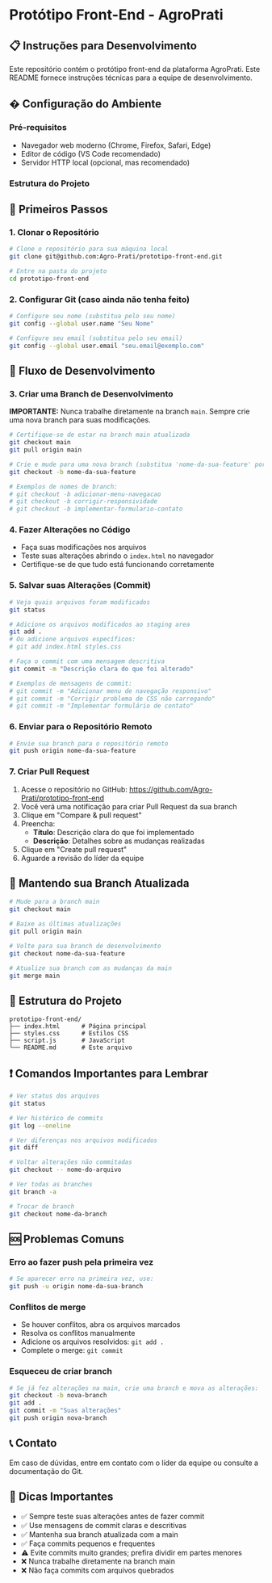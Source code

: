 # Protótipo Front-End - AgroPrati

## 📋 Instruções para Desenvolvimento

Este repositório contém o protótipo front-end da plataforma AgroPrati. Este README fornece instruções técnicas para a equipe de desenvolvimento.

## � Configuração do Ambiente

### Pré-requisitos
- Navegador web moderno (Chrome, Firefox, Safari, Edge)
- Editor de código (VS Code recomendado)
- Servidor HTTP local (opcional, mas recomendado)

### Estrutura do Projeto

## 🚀 Primeiros Passos

### 1. Clonar o Repositório

```bash
# Clone o repositório para sua máquina local
git clone git@github.com:Agro-Prati/prototipo-front-end.git

# Entre na pasta do projeto
cd prototipo-front-end
```

### 2. Configurar Git (caso ainda não tenha feito)

```bash
# Configure seu nome (substitua pelo seu nome)
git config --global user.name "Seu Nome"

# Configure seu email (substitua pelo seu email)
git config --global user.email "seu.email@exemplo.com"
```

## 🌿 Fluxo de Desenvolvimento

### 3. Criar uma Branch de Desenvolvimento

**IMPORTANTE:** Nunca trabalhe diretamente na branch `main`. Sempre crie uma nova branch para suas modificações.

```bash
# Certifique-se de estar na branch main atualizada
git checkout main
git pull origin main

# Crie e mude para uma nova branch (substitua 'nome-da-sua-feature' por um nome descritivo)
git checkout -b nome-da-sua-feature

# Exemplos de nomes de branch:
# git checkout -b adicionar-menu-navegacao
# git checkout -b corrigir-responsividade
# git checkout -b implementar-formulario-contato
```

### 4. Fazer Alterações no Código

- Faça suas modificações nos arquivos
- Teste suas alterações abrindo o `index.html` no navegador
- Certifique-se de que tudo está funcionando corretamente

### 5. Salvar suas Alterações (Commit)

```bash
# Veja quais arquivos foram modificados
git status

# Adicione os arquivos modificados ao staging area
git add .
# Ou adicione arquivos específicos:
# git add index.html styles.css

# Faça o commit com uma mensagem descritiva
git commit -m "Descrição clara do que foi alterado"

# Exemplos de mensagens de commit:
# git commit -m "Adicionar menu de navegação responsivo"
# git commit -m "Corrigir problema de CSS não carregando"
# git commit -m "Implementar formulário de contato"
```

### 6. Enviar para o Repositório Remoto

```bash
# Envie sua branch para o repositório remoto
git push origin nome-da-sua-feature
```

### 7. Criar Pull Request

1. Acesse o repositório no GitHub: https://github.com/Agro-Prati/prototipo-front-end
2. Você verá uma notificação para criar Pull Request da sua branch
3. Clique em "Compare & pull request"
4. Preencha:
   - **Título**: Descrição clara do que foi implementado
   - **Descrição**: Detalhes sobre as mudanças realizadas
5. Clique em "Create pull request"
6. Aguarde a revisão do líder da equipe

## 🔄 Mantendo sua Branch Atualizada

```bash
# Mude para a branch main
git checkout main

# Baixe as últimas atualizações
git pull origin main

# Volte para sua branch de desenvolvimento
git checkout nome-da-sua-feature

# Atualize sua branch com as mudanças da main
git merge main
```

## 📁 Estrutura do Projeto

```
prototipo-front-end/
├── index.html      # Página principal
├── styles.css      # Estilos CSS
├── script.js       # JavaScript
└── README.md       # Este arquivo
```

## ❗ Comandos Importantes para Lembrar

```bash
# Ver status dos arquivos
git status

# Ver histórico de commits
git log --oneline

# Ver diferenças nos arquivos modificados
git diff

# Voltar alterações não commitadas
git checkout -- nome-do-arquivo

# Ver todas as branches
git branch -a

# Trocar de branch
git checkout nome-da-branch
```

## 🆘 Problemas Comuns

### Erro ao fazer push pela primeira vez
```bash
# Se aparecer erro na primeira vez, use:
git push -u origin nome-da-sua-branch
```

### Conflitos de merge
- Se houver conflitos, abra os arquivos marcados
- Resolva os conflitos manualmente
- Adicione os arquivos resolvidos: `git add .`
- Complete o merge: `git commit`

### Esqueceu de criar branch
```bash
# Se já fez alterações na main, crie uma branch e mova as alterações:
git checkout -b nova-branch
git add .
git commit -m "Suas alterações"
git push origin nova-branch
```

## 📞 Contato

Em caso de dúvidas, entre em contato com o líder da equipe ou consulte a documentação do Git.

## 🎯 Dicas Importantes

- ✅ Sempre teste suas alterações antes de fazer commit
- ✅ Use mensagens de commit claras e descritivas
- ✅ Mantenha sua branch atualizada com a main
- ✅ Faça commits pequenos e frequentes
- ⚠️ Evite commits muito grandes; prefira dividir em partes menores
- ❌ Nunca trabalhe diretamente na branch main
- ❌ Não faça commits com arquivos quebrados